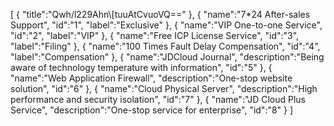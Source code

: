 [
	{
		"title":"Qwh/l229Ahn\\[tuuAtCvuoVQ=="
	},
	{
		"name":"7*24 After-sales Support",
		"id":"1",
		"label":"Exclusive"
	},
	{
		"name":"VIP One-to-one Service",
		"id":"2",
		"label":"VIP"
	},
	{
		"name":"Free ICP License Service",
		"id":"3",
		"label":"Filing"
	},
	{
		"name":"100 Times Fault Delay Compensation",
		"id":"4",
		"label":"Compensation"
	},
	{
		"name":"JDCloud Journal",
		"description":"Being aware of technology temperature with information",
		"id":"5"
	},
	{
		"name":"Web Application Firewall",
		"description":"One-stop website solution",
		"id":"6"
	},
	{
		"name":"Cloud Physical Server",
		"description":"High performance and security isolation",
		"id":"7"
	},
	{
		"name":"JD Cloud Plus Service",
		"description":"One-stop service for enterprise",
		"id":"8"
	}
]
